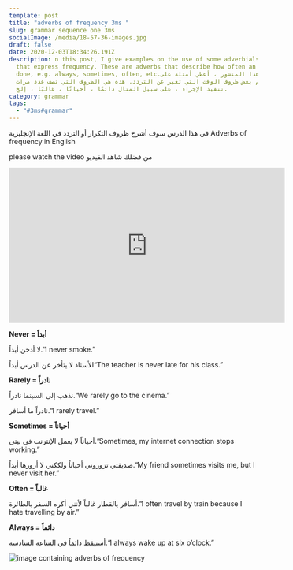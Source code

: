 ```yaml
---
template: post
title: "adverbs of frequency 3ms "
slug: grammar sequence one 3ms
socialImage: /media/18-57-36-images.jpg
draft: false
date: 2020-12-03T18:34:26.191Z
description: n this post, I give examples on the use of some adverbials of time
  that express frequency. These are adverbs that describe how often an action is
  done, e.g. always, sometimes, often, etc.في هذا المنشور ، أعطي أمثلة على
  استخدام بعض ظروف الوقت التي تعبر عن التردد. هذه هي الظروف التي تصف عدد مرات
  تنفيذ الإجراء ، على سبيل المثال دائمًا ، أحيانًا ، غالبًا ، إلخ.
category: grammar
tags:
  - "#3ms#grammar"
---
```

في هذا الدرس سوف أشرح ظروف التكرار أو التردد في اللغة الإنجليزية Adverbs of frequency in English

please watch the video  من فضلك شاهد الفيديو

<iframe width="560" height="315" src="https://www.youtube.com/embed/-x5FK8whRg4" frameborder="0" allow="accelerometer; autoplay; clipboard-write; encrypted-media; gyroscope; picture-in-picture" allowfullscreen></iframe>

**Never = أبداً**

لا أدخن أبداً.“I never smoke.”

الأستاذ لا يتأخر عن الدرس أبداً“The teacher is never late for his class.”

**Rarely = نادراً**

نذهب إلى السينما نادراً.“We rarely go to the cinema.”

نادراً ما أسافر.“I rarely travel.”

**Sometimes = أحياناً**

أحياناً لا يعمل الإنترنت في بيتي.“Sometimes, my internet connection stops working.”

صديقتي تزوروني أحياناً ولككني لا أزورها أبداً.“My friend sometimes visits me, but I never visit her.”

**Often = غالباً**

أسافر بالقطار غالباً لأنني أكره السفر بالطائرة.“I often travel by train because I hate travelling by air.”

**Always = دائماً**

أستيقظ دائماً في الساعة السادسة.“I always wake up at six o’clock.”

![image containing adverbs of frequency ](/media/18-57-36-images.jpg "adverbs of frequency ")